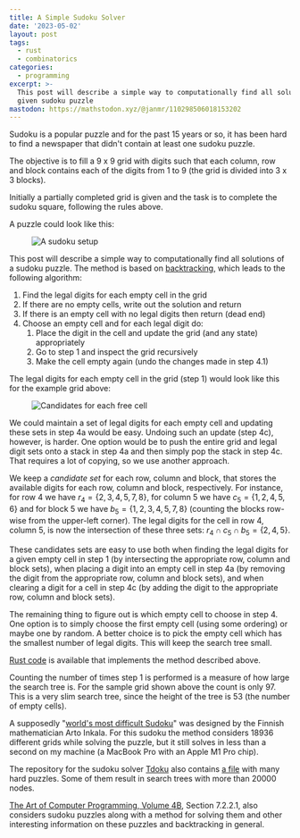 ```yaml
---
title: A Simple Sudoku Solver
date: '2023-05-02'
layout: post
tags:
  - rust
  - combinatorics
categories:
  - programming
excerpt: >-
  This post will describe a simple way to computationally find all solutions of a
  given sudoku puzzle
mastodon: https://mathstodon.xyz/@janmr/110298506018153202
---
```

Sudoku is a popular puzzle and for the past 15 years or so, it has been hard to
find a newspaper that didn't contain at least one sudoku puzzle.

The objective is to fill a 9 x 9 grid with digits such that each column, row and block
contains each of the digits from 1 to 9 (the grid is divided into 3 x 3 blocks).

Initially a partially completed grid is given and the task is to complete the sudoku
square, following the rules above.

A puzzle could look like this:

<figure>
  <img src="/media/sudoku-med-setup.svg" class="width30rem" alt="A sudoku setup">
</figure>

This post will describe a simple way to computationally find all solutions of a
sudoku puzzle.
The method is based on [backtracking](https://en.wikipedia.org/wiki/Backtracking),
which leads to the following algorithm:

1. Find the legal digits for each empty cell in the grid
2. If there are no empty cells, write out the solution and return
3. If there is an empty cell with no legal digits then return (dead end)
4. Choose an empty cell and for each legal digit do:
   1. Place the digit in the cell and update the grid (and any state) appropriately
   2. Go to step&nbsp;1 and inspect the grid recursively
   3. Make the cell empty again (undo the changes made in step 4.1)

The legal digits for each empty cell in the grid (step 1) would look like this for
the example grid above:

<figure>
  <img src="/media/sudoku-med-cand.svg" class="width30rem" alt="Candidates for each free cell">
</figure>

We could maintain a set of legal digits for each empty cell and updating these sets
in step 4a would be easy.
Undoing such an update (step 4c), however, is harder.
One option would be to push the entire grid and legal digit sets onto a stack in step 4a
and then simply pop the stack in step 4c.
That requires a lot of copying, so we use another approach.

We keep a *candidate set* for each row, column and block, that stores the available digits
for each row, column and block, respectively.
For instance,
for row 4 we have $r_4=\{2,3,4,5,7,8\}$,
for column 5 we have $c_5=\{1,2,4,5,6\}$ and
for block 5 we have $b_5=\{1,2,3,4,5,7,8\}$ (counting the blocks row-wise from the
upper-left corner).
The legal digits for the cell in row 4, column 5, is now the intersection of these three
sets: $r_4 \cap c_5 \cap b_5 = \{2,4,5\}$.

These candidates sets are easy to use both when finding the legal digits for a given empty
cell in step 1 (by intersecting the appropriate row, column and block sets),
when placing a digit into an empty cell in step 4a (by removing the digit from the
appropriate row, column and block sets),
and when clearing a digit for a cell in step 4c (by adding the digit to the
appropriate row, column and block sets).

The remaining thing to figure out is which empty cell to choose in step&nbsp;4.
One option is to simply choose the first empty cell (using some ordering) or maybe
one by random.
A better choice is to pick the empty cell which has the smallest number of legal
digits.
This will keep the search tree small.

[Rust code](https://github.com/janmarthedal/sudokurs) is available that implements the
method described above.

Counting the number of times step 1 is performed is a measure of how large the search
tree is. For the sample grid shown above the count is only 97. This is a very slim
search tree, since the height of the tree is 53 (the number of empty cells).

A supposedly "[world's most difficult Sudoku](https://abcnews.go.com/blogs/headlines/2012/06/can-you-solve-the-hardest-ever-sudoku)"
was designed by the Finnish mathematician Arto Inkala. For this sudoku the method
considers 18936 different grids while solving the puzzle, but it still solves in less
than a second on my machine (a MacBook Pro with an Apple M1 Pro chip).

The repository for the sudoku solver [Tdoku](https://github.com/t-dillon/tdoku)
also contains [a file](https://github.com/t-dillon/tdoku/blob/master/data.zip)
with many hard puzzles. Some of them result in search trees
with more than 20000 nodes.

[The Art of Computer Programming, Volume 4B](/refs/taocp4b), Section 7.2.2.1, also
considers sudoku puzzles along with a method for solving them and other
interesting information on these puzzles and backtracking in general.
